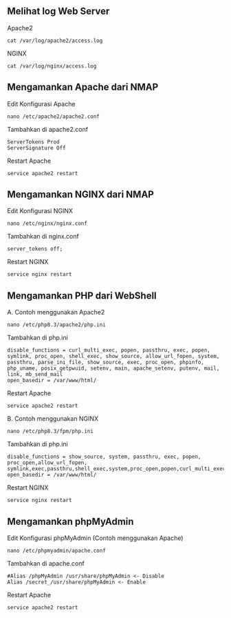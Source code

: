 ## Melihat log Web Server
Apache2
```
cat /var/log/apache2/access.log
```
NGINX
```
cat /var/log/nginx/access.log
```

## Mengamankan Apache dari NMAP
Edit Konfigurasi Apache
```
nano /etc/apache2/apache2.conf
```
Tambahkan di apache2.conf
```
ServerTokens Prod
ServerSignature Off
```
Restart Apache
```
service apache2 restart
```

## Mengamankan NGINX dari NMAP
Edit Konfigurasi NGINX
```
nano /etc/nginx/nginx.conf
```
Tambahkan di nginx.conf
```
server_tokens off;
```
Restart NGINX
```
service nginx restart
```

## Mengamankan PHP dari WebShell
A. Contoh menggunakan Apache2
```
nano /etc/php8.3/apache2/php.ini
```
Tambahkan di php.ini
```
disable_functions = curl_multi_exec, popen, passthru, exec, popen, symlink, proc_open, shell_exec, show_source, allow_url_fopen, system, passthru, parse_ini_file, show_source, exec, proc_open, phpinfo, php_uname, posix_getpwuid, setenv, main, apache_setenv, putenv, mail, link, mb_send_mail 
open_basedir = /var/www/html/
```
Restart Apache
```
service apache2 restart
```

B. Contoh menggunakan NGINX
```
nano /etc/php8.3/fpm/php.ini
```
Tambahkan di php.ini
```
disable_functions = show_source, system, passthru, exec, popen, proc_open,allow_url_fopen, symlink,exec,passthru,shell_exec,system,proc_open,popen,curl_multi_exec,parse_ini_file
open_basedir = /var/www/html/
```
Restart NGINX
```
service nginx restart
```

## Mengamankan phpMyAdmin
Edit Konfigurasi phpMyAdmin (Contoh menggunakan Apache)
```
nano /etc/phpmyadmin/apache.conf
```
Tambahkan di apache.conf
```
#Alias /phpMyAdmin /usr/share/phpMyAdmin <- Disable
Alias /secret_/usr/share/phpMyAdmin <- Enable
```
Restart Apache
```
service apache2 restart
```
